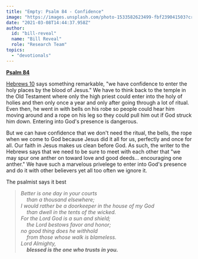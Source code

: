 ```yaml
---
title: "Empty: Psalm 84 - Confidence"
image: "https://images.unsplash.com/photo-1533582623499-fbf239041503?crop=entropy&cs=srgb&fm=jpg&ixid=MXw5NjYxfDB8MXxzZWFyY2h8MTB8fHdvcnNoaXB8ZW58MHx8fA&ixlib=rb-1.2.1&q=85"
date: "2021-03-08T14:44:37.958Z"
author:
  id: "bill-reveal"
  name: "Bill Reveal"
  role: "Research Team"
topics:
  - "devotionals"
---
```

[**Psalm 84**][psa84]

[Hebrews 10][heb10] says something remarkable, "we have confidence to enter the holy places by the blood of Jesus." We have to think back to the temple in the Old Testament where only the high priest could enter into the holy of holies and then only once a year and only after going through a lot of ritual. Even then, he went in with bells on his robe so people could hear him moving around and a rope on his leg so they could pull him out if God struck him down. Entering into God's presence is dangerous.

But we can have confidence that we don't need the ritual, the bells, the rope when we come to God because Jesus did it all for us, perfectly and once for all. Our faith in Jesus makes us clean before God. As such, the writer to the Hebrews says that we need to be sure to meet with each other that "we may spur one anther on toward love and good deeds... encouraging one anther." We have such a marvelous privelege to enter into God's presence and do it with other believers yet all too often we ignore it.

The psalmist says it best
> _Better is one day in your courts_   
> &nbsp;&nbsp;&nbsp;&nbsp;_than a thousand elsewhere;_  
> _I would rather be a doorkeeper in the house of my God_   
> &nbsp;&nbsp;&nbsp;&nbsp;_than dwell in the tents of the wicked._  
> _For the Lord God is a sun and shield;_   
> &nbsp;&nbsp;&nbsp;&nbsp;_the Lord bestows favor and honor;_   
> _no good thing does he withhold_   
> &nbsp;&nbsp;&nbsp;&nbsp;_from those whose walk is blameless._  
> _Lord Almighty,_   
> &nbsp;&nbsp;&nbsp;&nbsp;_**blessed is the one who trusts in you.**_  

[psa84]: https://biblehub.com/psalm/84.htm
[heb10]: https://biblehub.com/hebrews/10.htm
